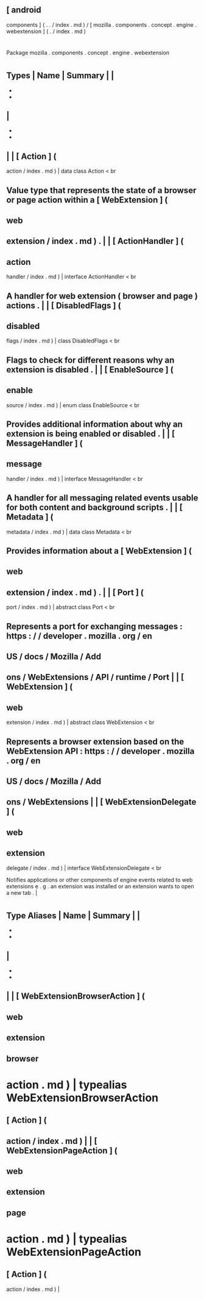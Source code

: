[
android
-
components
]
(
.
.
/
index
.
md
)
/
[
mozilla
.
components
.
concept
.
engine
.
webextension
]
(
.
/
index
.
md
)
#
#
Package
mozilla
.
components
.
concept
.
engine
.
webextension
#
#
#
Types
|
Name
|
Summary
|
|
-
-
-
|
-
-
-
|
|
[
Action
]
(
-
action
/
index
.
md
)
|
data
class
Action
<
br
>
Value
type
that
represents
the
state
of
a
browser
or
page
action
within
a
[
WebExtension
]
(
-
web
-
extension
/
index
.
md
)
.
|
|
[
ActionHandler
]
(
-
action
-
handler
/
index
.
md
)
|
interface
ActionHandler
<
br
>
A
handler
for
web
extension
(
browser
and
page
)
actions
.
|
|
[
DisabledFlags
]
(
-
disabled
-
flags
/
index
.
md
)
|
class
DisabledFlags
<
br
>
Flags
to
check
for
different
reasons
why
an
extension
is
disabled
.
|
|
[
EnableSource
]
(
-
enable
-
source
/
index
.
md
)
|
enum
class
EnableSource
<
br
>
Provides
additional
information
about
why
an
extension
is
being
enabled
or
disabled
.
|
|
[
MessageHandler
]
(
-
message
-
handler
/
index
.
md
)
|
interface
MessageHandler
<
br
>
A
handler
for
all
messaging
related
events
usable
for
both
content
and
background
scripts
.
|
|
[
Metadata
]
(
-
metadata
/
index
.
md
)
|
data
class
Metadata
<
br
>
Provides
information
about
a
[
WebExtension
]
(
-
web
-
extension
/
index
.
md
)
.
|
|
[
Port
]
(
-
port
/
index
.
md
)
|
abstract
class
Port
<
br
>
Represents
a
port
for
exchanging
messages
:
https
:
/
/
developer
.
mozilla
.
org
/
en
-
US
/
docs
/
Mozilla
/
Add
-
ons
/
WebExtensions
/
API
/
runtime
/
Port
|
|
[
WebExtension
]
(
-
web
-
extension
/
index
.
md
)
|
abstract
class
WebExtension
<
br
>
Represents
a
browser
extension
based
on
the
WebExtension
API
:
https
:
/
/
developer
.
mozilla
.
org
/
en
-
US
/
docs
/
Mozilla
/
Add
-
ons
/
WebExtensions
|
|
[
WebExtensionDelegate
]
(
-
web
-
extension
-
delegate
/
index
.
md
)
|
interface
WebExtensionDelegate
<
br
>
Notifies
applications
or
other
components
of
engine
events
related
to
web
extensions
e
.
g
.
an
extension
was
installed
or
an
extension
wants
to
open
a
new
tab
.
|
#
#
#
Type
Aliases
|
Name
|
Summary
|
|
-
-
-
|
-
-
-
|
|
[
WebExtensionBrowserAction
]
(
-
web
-
extension
-
browser
-
action
.
md
)
|
typealias
WebExtensionBrowserAction
=
[
Action
]
(
-
action
/
index
.
md
)
|
|
[
WebExtensionPageAction
]
(
-
web
-
extension
-
page
-
action
.
md
)
|
typealias
WebExtensionPageAction
=
[
Action
]
(
-
action
/
index
.
md
)
|
